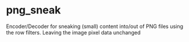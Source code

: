 # png_sneak
Encoder/Decoder for sneaking (small) content into/out of PNG files using the row filters. Leaving the image pixel data unchanged
